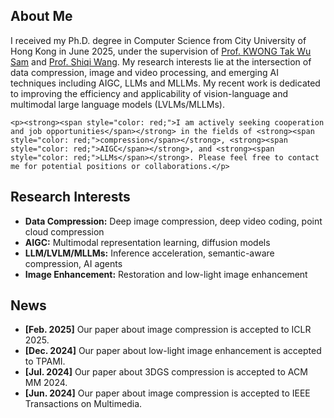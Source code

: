 <h2 id="about-me">About Me</h2>

<p>
    I received my Ph.D. degree in Computer Science from City University of Hong Kong in June 2025, under the supervision of <a href="https://scholar.google.com/citations?user=_PVI6EAAAAAJ&hl=zh-CN&oi=ao/">Prof. KWONG Tak Wu Sam</a> and <a href="https://scholar.google.com/citations?user=Pr7s2VUAAAAJ&hl=zh-CN&oi=ao">Prof. Shiqi Wang</a>. My research interests lie at the intersection of data compression, image and video processing, and emerging AI techniques including AIGC, LLMs and MLLMs. My recent work is dedicated to improving the efficiency and applicability of vision-language and multimodal large language models (LVLMs/MLLMs).

    <p><strong><span style="color: red;">I am actively seeking cooperation and job opportunities</span></strong> in the fields of <strong><span style="color: red;">compression</span></strong>, <strong><span style="color: red;">AIGC</span></strong>, and <strong><span style="color: red;">LLMs</span></strong>. Please feel free to contact me for potential positions or collaborations.</p>

</p>

<h2 id="research-interests">Research Interests</h2>

<ul> 
<li><strong>Data Compression:</strong> Deep image compression, deep video coding, point cloud compression</li> 
<li><strong>AIGC:</strong> Multimodal representation learning, diffusion models</li> 
<li><strong>LLM/LVLM/MLLMs:</strong> Inference acceleration, semantic-aware compression, AI agents</li> 
<li><strong>Image Enhancement:</strong> Restoration and low-light image enhancement</li> 
</ul> 

<h2 id="news">News</h2>

<ul>
  <li><strong>[Feb. 2025]</strong> Our paper about image compression is accepted to ICLR 2025.</li>
  <li><strong>[Dec. 2024]</strong> Our paper about low-light image enhancement is accepted to TPAMI.</li>
  <li><strong>[Jul. 2024]</strong> Our paper about 3DGS compression is accepted to ACM MM 2024.</li>
  <li><strong>[Jun. 2024]</strong> Our paper about image compression is accepted to IEEE Transactions on Multimedia.</li>
</ul>